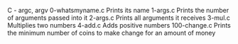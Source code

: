  C - argc, argv
 0-whatsmyname.c Prints its name
 1-args.c Prints the number of arguments passed into it
 2-args.c Prints all arguments it receives
 3-mul.c Multiplies two numbers
 4-add.c Adds positive numbers
 100-change.c Prints the minimum number of coins to make change for an amount of money
